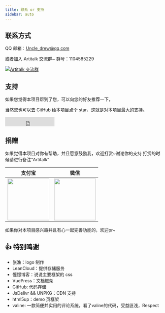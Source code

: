 ```yaml
---
title: 联系 or 支持
sidebar: auto
---
```


## 联系方式

QQ 邮箱：Uncle_drew@qq.com

或者加入 Artitalk 交流群~  群号：1104585229

<a target="_blank" href="//shang.qq.com/wpa/qunwpa?idkey=520e7f864d39813525de483e40e50ffdea7f64715c88aca117169fcdbef6cd14"><img border="0" src="//pub.idqqimg.com/wpa/images/group.png" alt="Artitalk 交流群 " title="Artitalk 交流群 "></a>

## 支持

如果您觉得本项目帮到了您，可以向您的好友推荐一下，

当然您也可以去 GitHub 给本项目点个 star，这就是对本项目最大的支持。

<iframe src="https://ghbtns.com/github-btn.html?user=ArtitalkJS&repo=artitalk&type=star&count=true&size=large&v=2" frameborder="0" scrolling="0" width="160px" height="30px"></iframe>

## 捐赠

如果觉得本项目对你有帮助，并且愿意鼓励我，欢迎打赏~谢谢你的支持
打赏的时候请进行备注“Artitalk”

|  支付宝   | 微信  |
|  ----  | ----  |
| <img width="135" src="https://cdn.jsdelivr.net/gh/drew233/cdn/zhifupay.jpg"> | <img width="135" src="https://cdn.jsdelivr.net/gh/drew233/cdn/weixinpay.png"> |

如果你对本项目感兴趣并且有心一起完善功能的，欢迎pr~

## 👍 特别鸣谢

* 张渔：logo 制作
* LeanCloud：提供存储服务
* 憧憬博客：说说主要框架的 css
* VuePress：文档框架
* GitHub: 代码存储
* JsDelivr && UNPKG：CDN 支持
* html5up：demo 页框架
* valine: 一款简便并实用的评论系统，看了valine的代码，受益匪浅，Respect

<ins class="adsbygoogle"
     style="display:block"
     data-ad-format="fluid"
     data-ad-layout-key="-fb+5w+4e-db+86"
     data-ad-client="ca-pub-9420537843748923"
     data-ad-slot="8405286900"></ins>
<script>
     (adsbygoogle = window.adsbygoogle || []).push({});
</script>
